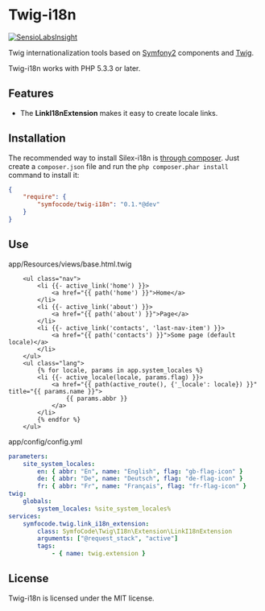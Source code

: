 Twig-i18n
=========
[![SensioLabsInsight](https://insight.sensiolabs.com/projects/a23033e7-9aa9-433e-8601-13511362fc8c/mini.png)](https://insight.sensiolabs.com/projects/a23033e7-9aa9-433e-8601-13511362fc8c)

Twig internationalization tools based on [Symfony2][1] components and [Twig][2].

Twig-i18n works with PHP 5.3.3 or later.

## Features

* The **LinkI18nExtension** makes it easy to create locale links.

## Installation

The recommended way to install Silex-i18n is [through
composer](http://getcomposer.org). Just create a `composer.json` file and
run the `php composer.phar install` command to install it:
```json
{
    "require": {
        "symfocode/twig-i18n": "0.1.*@dev"
    }
}
```

## Use

app/Resources/views/base.html.twig
```twig
    <ul class="nav">
        <li {{- active_link('home') }}>
            <a href="{{ path('home') }}">Home</a>
        </li>
        <li {{- active_link('about') }}>
            <a href="{{ path('about') }}">Page</a>
        </li>
        <li {{- active_link('contacts', 'last-nav-item') }}>
            <a href="{{ path('contacts') }}">Some page (default locale)</a>
        </li>
    </ul>
    <ul class="lang">
        {% for locale, params in app.system_locales %}
        <li {{- active_locale(locale, params.flag) }}>
            <a href="{{ path(active_route(), {'_locale': locale}) }}" title="{{ params.name }}">
                {{ params.abbr }}
            </a>
        </li>
        {% endfor %}
    </ul>
```

app/config/config.yml
```yml
parameters:
    site_system_locales: 
        en: { abbr: "En", name: "English", flag: "gb-flag-icon" }
        de: { abbr: "De", name: "Deutsch", flag: "de-flag-icon" }
        fr: { abbr: "Fr", name: "Français", flag: "fr-flag-icon" }
twig:
    globals:
        system_locales: %site_system_locales%
services:
    symfocode.twig.link_i18n_extension:
        class: SymfoCode\Twig\I18n\Extension\LinkI18nExtension
        arguments: ["@request_stack", "active"]
        tags:
            - { name: twig.extension }
```

## License

Twig-i18n is licensed under the MIT license.

[1]: http://symfony.com
[2]: http://twig.sensiolabs.org
